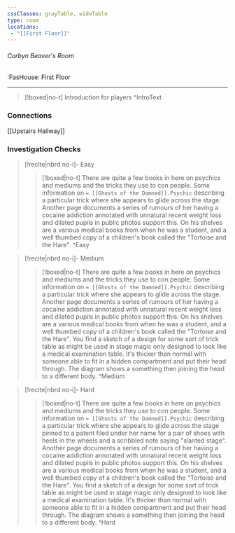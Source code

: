 ```yaml
---
cssClasses: grayTable, wideTable
type: room
locations:
 - "[[First Floor]]"
---
```

###### Corbyn Beaver's Room
<span class="sub2">:FasHouse: First Floor</span>

---

> [!boxed|no-t]
> Introduction for players
>^IntroText
	
### Connections
[[Upstairs Hallway]]

### Investigation Checks

> [!recite|nbrd no-i]- Easy
> <br>
> 
>> [!boxed|no-t]
>> There are quite a few books in here on psychics and mediums and the tricks they use to con people. Some information on `= [[Ghosts of the Damned]].Psychic` describing a particular trick where she appears to glide across the stage. Another page documents a series of rumours of her having a cocaine addiction annotated with unnatural recent weight loss and dilated pupils in public photos support this. On his shelves are a various medical books from when he was a student, and a well thumbed copy of a children's book called the "Tortoise and the Hare". 
>^Easy

> [!recite|nbrd no-i]- Medium
> <br>
> 
>> [!boxed|no-t]
>> There are quite a few books in here on psychics and mediums and the tricks they use to con people. Some information on `= [[Ghosts of the Damned]].Psychic` describing a particular trick where she appears to glide across the stage. Another page documents a series of rumours of her having a cocaine addiction annotated with unnatural recent weight loss and dilated pupils in public photos support this. On his shelves are a various medical books from when he was a student, and a well thumbed copy of a children's book called the "Tortoise and the Hare". You find a sketch of a design for some sort of trick table as might be used in stage magic only designed to look like a medical examination table. It's thicker than normal with someone able to fit in a hidden compartment and put their head through. The diagram shows a something then joining the head to a different body.
>^Medium

> [!recite|nbrd no-i]- Hard
> <br>
> 
>> [!boxed|no-t]
>> There are quite a few books in here on psychics and mediums and the tricks they use to con people. Some information on `= [[Ghosts of the Damned]].Psychic` describing a particular trick where she appears to glide across the stage pinned to a patent filed under her name for a pair of shoes with heels in the wheels and a scribbled note saying "slanted stage". Another page documents a series of rumours of her having a cocaine addiction annotated with unnatural recent weight loss and dilated pupils in public photos support this. On his shelves are a various medical books from when he was a student, and a well thumbed copy of a children's book called the "Tortoise and the Hare". You find a sketch of a design for some sort of trick table as might be used in stage magic only designed to look like a medical examination table. It's thicker than normal with someone able to fit in a hidden compartment and put their head through. The diagram shows a something then joining the head to a different body.
>^Hard
